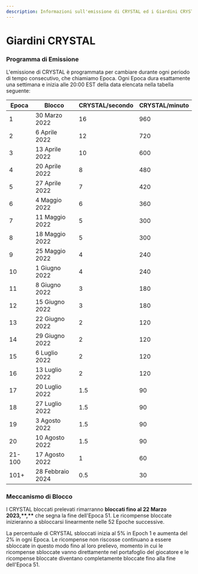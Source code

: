 ```yaml
---
description: Informazioni sull'emissione di CRYSTAL ed i Giardini CRYSTAL.
---
```


# Giardini CRYSTAL

### **Programma di Emissione**

L'emissione di CRYSTAL è programmata per cambiare durante ogni periodo di tempo consecutivo, che chiamiamo Epoca. Ogni Epoca dura esattamente una settimana e inizia alle 20:00 EST della data elencata nella tabella seguente:

| Epoca  | Blocco           | CRYSTAL/secondo | CRYSTAL/minuto |
| ------ | ---------------- | --------------- | -------------- |
| 1      | 30 Marzo 2022    | 16              | 960            |
| 2      | 6 Aprile 2022    | 12              | 720            |
| 3      | 13 Aprile 2022   | 10              | 600            |
| 4      | 20 Aprile 2022   | 8               | 480            |
| 5      | 27 Aprile 2022   | 7               | 420            |
| 6      | 4 Maggio 2022    | 6               | 360            |
| 7      | 11 Maggio 2022   | 5               | 300            |
| 8      | 18 Maggio 2022   | 5               | 300            |
| 9      | 25 Maggio 2022   | 4               | 240            |
| 10     | 1 Giugno 2022    | 4               | 240            |
| 11     | 8 Giugno 2022    | 3               | 180            |
| 12     | 15 Giugno 2022   | 3               | 180            |
| 13     | 22 Giugno 2022   | 2               | 120            |
| 14     | 29 Giugno 2022   | 2               | 120            |
| 15     | 6 Luglio 2022    | 2               | 120            |
| 16     | 13 Luglio 2022   | 2               | 120            |
| 17     | 20 Luglio 2022   | 1.5             | 90             |
| 18     | 27 Luglio 2022   | 1.5             | 90             |
| 19     | 3 Agosto 2022    | 1.5             | 90             |
| 20     | 10 Agosto 2022   | 1.5             | 90             |
| 21-100 | 17 Agosto 2022   | 1               | 60             |
| 101+   | 28 Febbraio 2024 | 0.5             | 30             |

### Meccanismo di Blocco

I CRYSTAL bloccati prelevati  rimarranno  **bloccati fino al 22 Marzo 2023,\*\*,\*\*** che segna la fine dell'Epoca 51. Le ricompense bloccate inizieranno a sbloccarsi linearmente nelle 52 Epoche successive. &#x20;

La percentuale di CRYSTAL sbloccati inizia al 5% in Epoch 1 e aumenta del 2% in ogni Epoca. Le ricompense non riscosse continuano a essere sbloccate in questo modo fino al loro prelievo, momento in cui le ricompense sbloccate vanno direttamente nel portafoglio del giocatore e le ricompense bloccate diventano completamente bloccate fino alla fine dell'Epoca 51.

